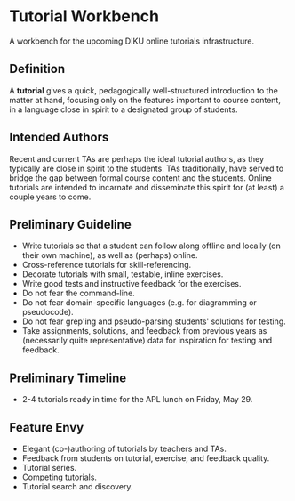 # Tutorial Workbench

A workbench for the upcoming DIKU online tutorials infrastructure.

## Definition

A **tutorial** gives a quick, pedagogically well-structured introduction to the
matter at hand, focusing only on the features important to course content, in a
language close in spirit to a designated group of students.

## Intended Authors

Recent and current TAs are perhaps the ideal tutorial authors, as they
typically are close in spirit to the students. TAs traditionally, have served
to bridge the gap between formal course content and the students. Online
tutorials are intended to incarnate and disseminate this spirit for (at least)
a couple years to come.

## Preliminary Guideline

* Write tutorials so that a student can follow along offline and locally (on
  their own machine), as well as (perhaps) online.
* Cross-reference tutorials for skill-referencing.
* Decorate tutorials with small, testable, inline exercises.
* Write good tests and instructive feedback for the exercises.
* Do not fear the command-line.
* Do not fear domain-specific languages (e.g. for diagramming or pseudocode).
* Do not fear grep'ing and pseudo-parsing students' solutions for testing.
* Take assignments, solutions, and feedback from previous years as (necessarily
  quite representative) data for inspiration for testing and feedback.

## Preliminary Timeline

* 2-4 tutorials ready in time for the APL lunch on Friday, May 29.

## Feature Envy

* Elegant (co-)authoring of tutorials by teachers and TAs.
* Feedback from students on tutorial, exercise, and feedback quality.
* Tutorial series.
* Competing tutorials.
* Tutorial search and discovery.
